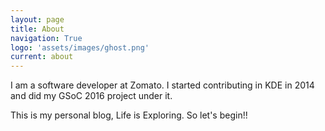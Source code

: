```yaml
---
layout: page
title: About
navigation: True
logo: 'assets/images/ghost.png'
current: about
---
```


I am a software developer at Zomato. I started contributing in KDE in 2014 and did my GSoC 2016 project under it.

This is my personal blog, Life is Exploring. So let's begin!!
